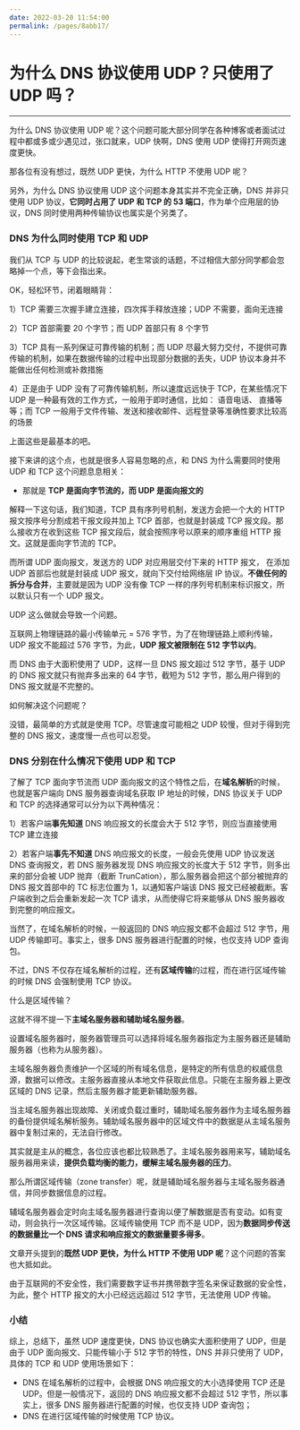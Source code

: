 ```yaml
---
date: 2022-03-20 11:54:00
permalink: /pages/8abb17/
---
```

# 为什么 DNS 协议使用 UDP？只使用了 UDP 吗？

---

为什么 DNS 协议使用 UDP 呢？这个问题可能大部分同学在各种博客或者面试过程中都或多或少遇见过，张口就来，UDP 快啊，DNS 使用 UDP 使得打开网页速度更快。

那各位有没有想过，既然 UDP 更快，为什么 HTTP 不使用 UDP 呢？

另外，为什么 DNS 协议使用 UDP 这个问题本身其实并不完全正确，DNS 并非只使用 UDP 协议，**它同时占用了 UDP 和 TCP 的 53 端口**，作为单个应用层的协议，DNS 同时使用两种传输协议也属实是个另类了。

### DNS 为什么同时使用 TCP 和 UDP

我们从 TCP 与 UDP 的比较说起，老生常谈的话题，不过相信大部分同学都会忽略掉一个点，等下会指出来。

OK，轻松环节，闭着眼睛背：

1）TCP 需要三次握手建立连接，四次挥手释放连接；UDP 不需要，面向无连接

2）TCP 首部需要 20 个字节；而 UDP 首部只有 8 个字节

3）TCP 具有一系列保证可靠传输的机制；而 UDP 尽最大努力交付，不提供可靠传输的机制，如果在数据传输的过程中出现部分数据的丢失，UDP 协议本身并不能做出任何检测或补救措施

4）正是由于 UDP 没有了可靠传输机制，所以速度远远快于 TCP，在某些情况下 UDP 是一种最有效的工作方式，一般用于即时通信，比如： 语音电话、 直播等等；而 TCP 一般用于文件传输、发送和接收邮件、远程登录等准确性要求比较高的场景

上面这些是最基本的吧。

接下来讲的这个点，也就是很多人容易忽略的点，和 DNS 为什么需要同时使用 UDP 和 TCP 这个问题息息相关：

- 那就是 **TCP 是面向字节流的，而 UDP 是面向报文的**

解释一下这句话，我们知道，TCP 具有序列号机制，发送方会把一个大的 HTTP 报文按序号分割成若干报文段并加上 TCP 首部，也就是封装成 TCP 报文段。那么接收方在收到这些 TCP 报文段后，就会按照序号以原来的顺序重组 HTTP 报文。这就是面向字节流的 TCP。

而所谓 UDP 面向报文，发送方的 UDP 对应用层交付下来的 HTTP 报文， 在添加 UDP 首部后也就是封装成 UDP 报文，就向下交付给网络层 IP 协议。**不做任何的拆分与合并**，主要就是因为 UDP 没有像 TCP 一样的序列号机制来标识报文，所以默认只有一个 UDP 报文。

UDP 这么做就会导致一个问题。

互联网上物理链路的最小传输单元 = 576 字节，为了在物理链路上顺利传输，UDP 报文不能超过 576 字节，为此，**UDP 报文被限制在 512 字节以内**。

而 DNS 由于大面积使用了 UDP，这样一旦 DNS 报文超过 512 字节，基于 UDP 的 DNS 报文就只有抛弃多出来的 64 字节，截短为 512 字节，那么用户得到的 DNS 报文就是不完整的。

 如何解决这个问题呢？

没错，最简单的方式就是使用 TCP。尽管速度可能相之 UDP 较慢，但对于得到完整的 DNS 报文，速度慢一点也可以忍受。

### DNS 分别在什么情况下使用 UDP 和 TCP

了解了 TCP 面向字节流而 UDP 面向报文的这个特性之后，在**域名解析**的时候，也就是客户端向 DNS 服务器查询域名获取 IP 地址的时候，DNS 协议关于 UDP 和 TCP 的选择通常可以分为以下两种情况：

1）若客户端**事先知道** DNS 响应报文的长度会大于 512 字节，则应当直接使用 TCP 建立连接

2）若客户端**事先不知道** DNS 响应报文的长度，一般会先使用 UDP 协议发送 DNS 查询报文，若 DNS 服务器发现 DNS 响应报文的长度大于 512 字节，则多出来的部分会被 UDP 抛弃（截断 TrunCation），那么服务器会把这个部分被抛弃的 DNS 报文首部中的 TC 标志位置为 1，以通知客户端该 DNS 报文已经被截断。客户端收到之后会重新发起一次 TCP 请求，从而使得它将来能够从 DNS 服务器收到完整的响应报文。

当然了，在域名解析的时候，一般返回的 DNS 响应报文都不会超过 512 字节，用 UDP 传输即可。事实上，很多 DNS 服务器进行配置的时候，也仅支持 UDP 查询包。

不过，DNS 不仅存在域名解析的过程，还有**区域传输**的过程，而在进行区域传输的时候 DNS 会强制使用 TCP 协议。 

什么是区域传输？

这就不得不提一下**主域名服务器和辅助域名服务器**。

设置域名服务器时，服务器管理员可以选择将域名服务器指定为主服务器还是辅助服务器（也称为从服务器）。

主域名服务器负责维护一个区域的所有域名信息，是特定的所有信息的权威信息源，数据可以修改。主服务器直接从本地文件获取此信息。只能在主服务器上更改区域的 DNS 记录，然后主服务器才能更新辅助服务器。

当主域名服务器出现故障、关闭或负载过重时，辅助域名服务器作为主域名服务器的备份提供域名解析服务。辅助域名服务器中的区域文件中的数据是从主域名服务器中复制过来的，无法自行修改。

其实就是主从的概念，各位应该也都比较熟悉了。主域名服务器用来写，辅助域名服务器用来读，**提供负载均衡的能力，缓解主域名服务器的压力**。

那么所谓区域传输（zone transfer）呢，就是辅助域名服务器与主域名服务器通信，并同步数据信息的过程。 

辅域名服务器会定时向主域名服务器进行查询以便了解数据是否有变动。如有变动，则会执行一次区域传输。区域传输使用 TCP 而不是 UDP，因为**数据同步传送的数据量比一个 DNS 请求和响应报文的数据量要多得多**。 

文章开头提到的**既然 UDP 更快，为什么 HTTP 不使用 UDP 呢**？这个问题的答案也大抵如此。

由于互联网的不安全性，我们需要数字证书并携带数字签名来保证数据的安全性，为此，整个 HTTP 报文的大小已经远远超过 512 字节，无法使用 UDP 传输。

### 小结

综上，总结下，虽然 UDP 速度更快，DNS 协议也确实大面积使用了 UDP，但是由于 UDP 面向报文、只能传输小于 512 字节的特性，DNS 并非只使用了 UDP，具体的 TCP 和 UDP 使用场景如下：

- DNS 在域名解析的过程中，会根据 DNS 响应报文的大小选择使用 TCP 还是 UDP。但是一般情况下，返回的 DNS 响应报文都不会超过 512 字节，所以事实上，很多 DNS 服务器进行配置的时候，也仅支持 UDP 查询包；
- DNS 在进行区域传输的时候使用 TCP 协议。
